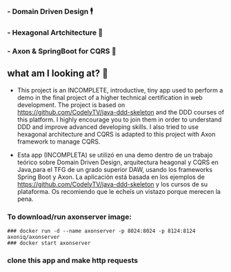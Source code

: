 

### - Domain Driven Design 🕴️
### - Hexagonal Artchitecture 🔶
### - Axon & SpringBoot for CQRS 🚌

## what am I looking at? 👀

- This project is an INCOMPLETE, introductive, tiny app used to perform a demo in the final project of a higher technical certification in web development.
The project is based on https://github.com/CodelyTV/java-ddd-skeleton and the DDD courses of this platform. I highly encourage you to join them in order to 
understand DDD and improve advanced developing skills.
I also tried to use hexagonal architecture and CQRS is adapted to this project with Axon framework to manage CQRS.

- Esta app (INCOMPLETA) se utilizó en una demo dentro de un trabajo teórico sobre Domain Driven Design, arquitectura heagonal y CQRS en Java,para el TFG de un grado superior DAW, usando los frameworks Spring Boot y Axon.
La aplicación está basada en los ejemplos de https://github.com/CodelyTV/java-ddd-skeleton y los cursos de su plataforma. Os recomiendo que le echeís un vistazo porque merecen la pena.

### To download/run axonserver image: 
	### docker run -d --name axonserver -p 8024:8024 -p 8124:8124 axoniq/axonserver
	### docker start axonserver
### clone this app and make http requests
